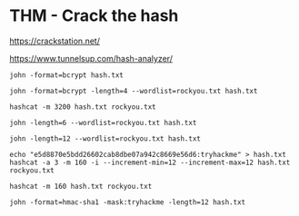 # THM - Crack the hash

https://crackstation.net/

https://www.tunnelsup.com/hash-analyzer/


```shell
john -format=bcrypt hash.txt

john -format=bcrypt -length=4 --wordlist=rockyou.txt hash.txt

hashcat -m 3200 hash.txt rockyou.txt

john -length=6 --wordlist=rockyou.txt hash.txt

john -length=12 --wordlist=rockyou.txt hash.txt

echo "e5d8870e5bdd26602cab8dbe07a942c8669e56d6:tryhackme" > hash.txt
hashcat -a 3 -m 160 -i --increment-min=12 --increment-max=12 hash.txt rockyou.txt

hashcat -m 160 hash.txt rockyou.txt

john -format=hmac-sha1 -mask:tryhackme -length=12 hash.txt
```
